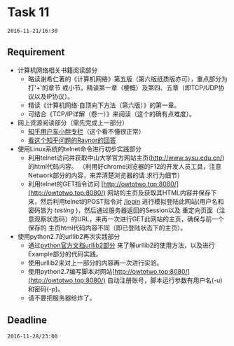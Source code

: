 # Task 11 #
`2016-11-21/16:30`

## Requirement ##
- 计算机网络相关书籍阅读部分
  + 略读谢希仁著的《计算机网络》第五版（第六版纸质版亦可），重点部分为打'+'的章节
    或小节。精读第一章（梗概）及第四、五章（即TCP/UDP协议以及IP协议）。
  + 精读《计算机网络·自顶向下方法（第六版）》的第一章。
  + 可结合《TCP/IP详解（卷一）》来阅读（这个的确有点难度）。
- 网上资源阅读部分（需先完成上一部分）
  + [知乎用户车小胖专栏](https://zhuanlan.zhihu.com/p/22516664)（这个看不懂很正常）
  + [看这个知乎问题的Raynor的回答](https://www.zhihu.com/question/22017267)
- 使用Linux系统的telnet命令进行初步实践部分
  + 利用telnet访问并获取中山大学官方网站主页(http://www.sysu.edu.cn/)的html代码内容。
    （利用好chrome浏览器的F12的开发人员工具，注意Network部分的内容，来弄清楚浏览器的请
    求行为细节）
  + 利用telnet的GET指令访问 [http://owtotwo.top:8080/](http://owtotwo.top:8080/)
    网站的主页及获取其HTML内容并保存下来，然后利用telnet的POST指令对 [/login](/login)
    进行模拟登陆此网站(用户名和密码皆为 _testing_ )，然后通过服务器返回的Session以及
    重定向页面（注意观察状态码）的URL，来再一次进行GET此网站的主页，确保与前一个保存的
    主页html代码内容不同（即已登陆状态下的主页）。
- 使用python2.7的urllib2再次实践部分
  + 通过[python官方文档urllib2部分](https://docs.python.org/2/library/urllib2.html)
    来了解urllib2的使用方法，以及进行Example部分的代码实践。
  + 使用urllib2来对上一部分的内容再一次进行实验。
  + 使用python2.7编写脚本对网站[http://owtotwo.top:8080/](http://owtotwo.top:8080/)
    自动注册账号，脚本运行参数有用户名(-u)和密码(-p)。
  + 请不要把服务器给炸了。

## Deadline ##
`2016-11-28/23:00`